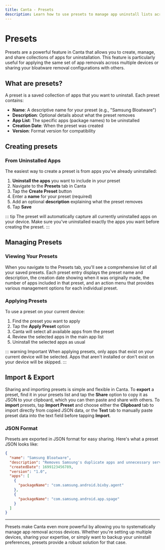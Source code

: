 ```yaml
---
title: Canta - Presets
description: Learn how to use presets to manage app uninstall lists across devices.
---
```


# Presets

Presets are a powerful feature in Canta that allows you to create, manage, and share collections of apps for uninstallation. This feature is particularly useful for applying the same set of app removals across multiple devices or sharing your bloatware removal configurations with others.

## What are presets?

A preset is a saved collection of apps that you want to uninstall. Each preset contains:

- **Name**: A descriptive name for your preset (e.g., "Samsung Bloatware")
- **Description**: Optional details about what the preset removes
- **App List**: The specific apps (package names) to be uninstalled
- **Creation Date**: When the preset was created
- **Version**: Format version for compatibility

## Creating presets

### From Uninstalled Apps

The easiest way to create a preset is from apps you've already uninstalled:

1. **Uninstall the apps** you want to include in your preset
2. Navigate to the **Presets** tab in Canta
3. Tap the **Create Preset** button
4. Enter a **name** for your preset (required)
5. Add an optional **description** explaining what the preset removes
6. Tap **Save**

::: tip
The preset will automatically capture all currently uninstalled apps on your device. Make sure you've uninstalled exactly the apps you want before creating the preset.
:::

## Managing Presets

### Viewing Your Presets

When you navigate to the Presets tab, you'll see a comprehensive list of all your saved presets. Each preset entry displays the preset name and description, the creation date showing when it was originally made, the number of apps included in that preset, and an action menu that provides various management options for each individual preset.

### Applying Presets

To use a preset on your current device:

1. Find the preset you want to apply
2. Tap the **Apply Preset** option
3. Canta will select all available apps from the preset
4. Review the selected apps in the main app list
5. Uninstall the selected apps as usual

::: warning Important
When applying presets, only apps that exist on your current device will be selected. Apps that aren't installed or don't exist on your device will be skipped.
:::

## Import & Export


Sharing and importing presets is simple and flexible in Canta. To **export** a preset, find it in your presets list and tap the **Share** option to copy it as JSON to your clipboard, which you can then paste and share with others. To **import** presets, tap **Import Preset** and choose either the **Clipboard** tab to import directly from copied JSON data, or the **Text** tab to manually paste preset data into the text field before tapping **Import**.

### JSON Format

Presets are exported in JSON format for easy sharing. Here's what a preset JSON looks like:

```json
{
  "name": "Samsung Bloatware",
  "description": "Removes Samsung's duplicate apps and unnecessary services",
  "createdDate": 1699123456789,
  "version": "1.0",
  "apps": [
    {
      "packageName": "com.samsung.android.bixby.agent"
    },
    {
      "packageName": "com.samsung.android.app.spage"
    }
  ]
}
```

---

Presets make Canta even more powerful by allowing you to systematically manage app removal across devices. Whether you're setting up multiple devices, sharing your expertise, or simply want to backup your uninstall preferences, presets provide a robust solution for that case.
